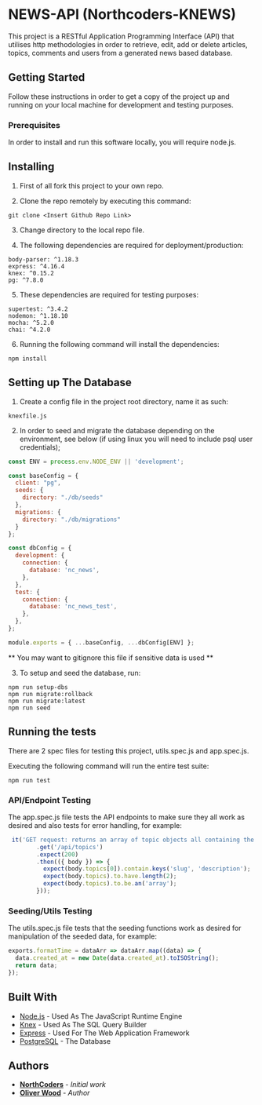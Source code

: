 # NEWS-API (Northcoders-KNEWS)

This project is a RESTful Application Programming Interface (API) that utilises http methodologies in order to retrieve, edit, add or delete articles, topics, comments and users from a generated news based database.

## Getting Started

Follow these instructions in order to get a copy of the project up and running on your local machine for development and testing purposes.

### Prerequisites

In order to install and run this software locally, you will require node.js.


## Installing

1. First of all fork this project to your own repo.

2. Clone the repo remotely by executing this command:


```
git clone <Insert Github Repo Link>
```

3. Change directory to the local repo file.

4. The following dependencies are required for deployment/production:

```
body-parser: ^1.18.3
express: ^4.16.4
knex: ^0.15.2
pg: ^7.8.0
```
5. These dependencies are required for testing purposes:

```
supertest: ^3.4.2
nodemon: ^1.18.10
mocha: ^5.2.0
chai: ^4.2.0

```
6. Running the following command will install the dependencies:

```
npm install
```

## Setting up The Database

1. Create a config file in the project root directory, name it as such:

```
knexfile.js
```

2. In order to seed and migrate the database depending on the environment, see below (if using linux you will need to include psql user credentials);

```js
const ENV = process.env.NODE_ENV || 'development'; 

const baseConfig = {
  client: "pg",
  seeds: {
    directory: "./db/seeds"
  },
  migrations: {
    directory: "./db/migrations"
  }
};

const dbConfig = {
  development: {
    connection: {
      database: 'nc_news',
    },
  },
  test: {
    connection: {
      database: 'nc_news_test',
    },
  },
};

module.exports = { ...baseConfig, ...dbConfig[ENV] };
```

** You may want to gitignore this file if sensitive data is used **

3. To setup and seed the database, run:

```
npm run setup-dbs
npm run migrate:rollback
npm run migrate:latest
npm run seed
```


## Running the tests

There are 2 spec files for testing this project, utils.spec.js and app.spec.js.

Executing the following command will run the entire test suite:

```
npm run test
```

### API/Endpoint Testing

The app.spec.js file tests the API endpoints to make sure they all work as desired and also tests for error handling, for example:

```js
 it('GET request: returns an array of topic objects all containing the correct keys', () => request
        .get('/api/topics')
        .expect(200)
        .then(({ body }) => {
          expect(body.topics[0]).contain.keys('slug', 'description');
          expect(body.topics).to.have.length(2);
          expect(body.topics).to.be.an('array');
        }));
```

### Seeding/Utils Testing

The utils.spec.js file tests that the seeding functions work as desired for manipulation of the seeded data, for example:

```js
exports.formatTime = dataArr => dataArr.map((data) => {
  data.created_at = new Date(data.created_at).toISOString();
  return data;
});
```

## Built With

* [Node.js](https://nodejs.org/en/docs/) - Used As The JavaScript Runtime Engine
* [Knex](https://knexjs.org/) - Used As The SQL Query Builder 
* [Express](https://expressjs.com/en/api.html) - Used For The Web Application Framework
* [PostgreSQL](https://node-postgres.com/) - The Database

## Authors

* **[NorthCoders](https://github.com/northcoders)** - *Initial work*
* **[Oliver Wood](https://github.com/oliverwood93)** - *Author* 


